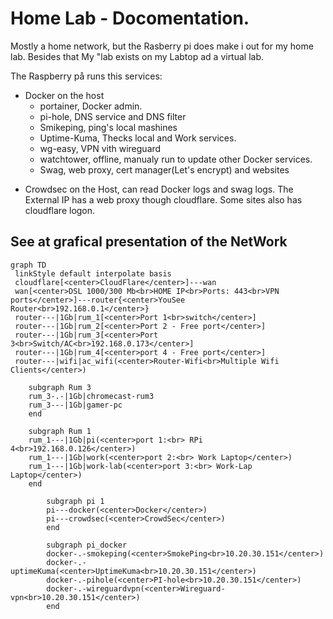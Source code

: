 # Home Lab - Docomentation. 

Mostly a home network, but the Rasberry pi does make i out for my home lab. 
Besides that My "lab exists on my Labtop ad a virtual lab. 

The Raspberry på runs this services:
* Docker on the host
  * portainer, Docker admin.
  * pi-hole, DNS service and DNS filter
  * Smikeping, ping's local mashines
  * Uptime-Kuma, Thecks local and Work services. 
  * wg-easy, VPN vith wireguard
  * watchtower, offline, manualy run to update other Docker services. 
  * Swag, web proxy, cert manager(Let's encrypt) and websites
- Crowdsec on the Host, can read Docker logs and swag logs. 
The External IP has a web proxy though cloudflare. 
Some sites also has cloudflare logon. 


## See at grafical presentation of the NetWork
```mermaid
graph TD
 linkStyle default interpolate basis
 cloudflare[<center>CloudFlare</center>]---wan
 wan[<center>DSL 1000/300 Mb<br>HOME IP<br>Ports: 443<br>VPN ports</center>]---router{<center>YouSee Router<br>192.168.0.1</center>}
 router---|1Gb|rum_1[<center>Port 1<br>switch</center>]
 router---|1Gb|rum_2[<center>Port 2 - Free port</center>]
 router---|1Gb|rum_3[<center>Port 3<br>Switch/AC<br>192.168.0.173</center>]
 router---|1Gb|rum_4[<center>port 4 - Free port</center>]
 router---|wifi|ac_wifi(<center>Router-Wifi<br>Multiple Wifi Clients</center>)

    subgraph Rum 3
    rum_3-.-|1Gb|chromecast-rum3
    rum_3---|1Gb|gamer-pc
    end

    subgraph Rum 1
    rum_1---|1Gb|pi(<center>port 1:<br> RPi 4<br>192.168.0.126</center>)
    rum_1---|1Gb|work(<center>port 2:<br> Work Laptop</center>)
    rum_1---|1Gb|work-lab(<center>port 3:<br> Work-Lap Laptop</center>)
    end

        subgraph pi 1
        pi---docker(<center>Docker</center>)
        pi---crowdsec(<center>CrowdSec</center>)
        end

        subgraph pi_docker
        docker-.-smokeping(<center>SmokePing<br>10.20.30.151</center>)
        docker-.-uptimeKuma(<center>UptimeKuma<br>10.20.30.151</center>)
        docker-.-pihole(<center>PI-hole<br>10.20.30.151</center>)
        docker-.-wireguardvpn(<center>Wireguard-vpn<br>10.20.30.151</center>)
        end

```